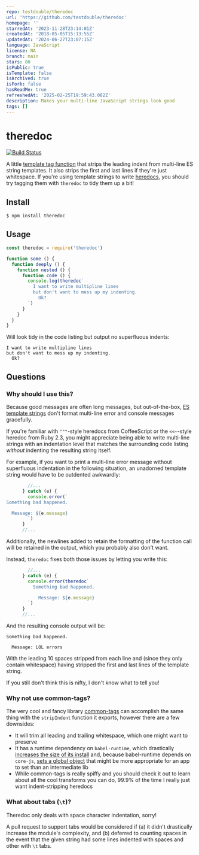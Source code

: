 ```yaml
---
repo: testdouble/theredoc
url: 'https://github.com/testdouble/theredoc'
homepage: ''
starredAt: '2023-11-28T23:14:01Z'
createdAt: '2018-05-05T15:13:55Z'
updatedAt: '2024-06-27T23:07:15Z'
language: JavaScript
license: NA
branch: main
stars: 80
isPublic: true
isTemplate: false
isArchived: true
isFork: false
hasReadMe: true
refreshedAt: '2025-02-25T19:59:43.082Z'
description: Makes your multi-line JavaScript strings look good
tags: []
---
```


# theredoc

[![Build Status](https://travis-ci.org/testdouble/theredoc.svg?branch=main)](https://travis-ci.org/testdouble/theredoc)

A little [template tag
function](https://developer.mozilla.org/en-US/docs/Web/JavaScript/Reference/Template_literals#Tagged_templates)
that strips the leading indent from multi-line ES string templates. It also
strips the first and last lines if they're just whitespace. If you're using template strings to write [heredocs](https://en.wikipedia.org/wiki/Here_document), you should try tagging them with `theredoc` to tidy them up a bit!

## Install

```
$ npm install theredoc
```

## Usage

``` js
const theredoc = require('theredoc')

function some () {
  function deeply () {
    function nested () {
      function code () {
        console.log(theredoc`
          I want to write multipline lines
          but don't want to mess up my indenting.
            Ok?
        `)
      }
    }
  }
}
```

Will look tidy in the code listing but output no superfluous indents:

```
I want to write multipline lines
but don't want to mess up my indenting.
  Ok?
```

## Questions

### Why should I use this?

Because good messages are often long messages, but out-of-the-box, [ES template
strings](https://developer.mozilla.org/en-US/docs/Web/JavaScript/Reference/Template_literals)
don't format multi-line error and console messages gracefully.

If you're familiar with `"""`-style heredocs from CoffeeScript or the
`<<~`-style heredoc from Ruby 2.3, you might appreciate being able to write
multi-line strings with an indentation level that matches the surrounding code
listing _without_ indenting the resulting string itself.

For example, if you want to print a multi-line error message without superfluous
indentation in the following situation, an unadorned template string would have
to be outdented awkwardly:

```js
        //...
      } catch (e) {
        console.error(`
Something bad happened.

  Message: ${e.message}
        `)
      }
      //...
```

Additionally, the newlines added to retain the formatting of the function call
will be retained in the output, which you probably also don't want.

Instead, `theredoc` fixes both those issues by letting you write this:

```js
        //...
      } catch (e) {
        console.error(theredoc`
          Something bad happened.

            Message: ${e.message}
        `)
      }
      //...
```

And the resulting console output will be:

```
Something bad happened.

  Message: LOL errors
```

With the leading 10 spaces stripped from each line and (since they only contain
whitespace) having stripped the first and last lines of the template string.

If you still don't think this is nifty, I don't know what to tell you!

### Why not use common-tags?

The very cool and fancy library
[common-tags](https://github.com/declandewet/common-tags) can accomplish the
same thing with the `stripIndent` function it exports, however there are a few
downsides:

* It will trim all leading and trailing whitespace, which one might want to
  preserve
* It has a runtime dependency on `babel-runtime`, which drastically [increases
  the size of its
  install](https://github.com/declandewet/common-tags/issues/108) and, because
  babel-runtime depends on `core-js`, [sets a global
  object](https://github.com/testdouble/testdouble.js/issues/364) that might be
  more appropriate for an app to set than an intermediate lib
* While common-tags is really spiffy and you should check it out to learn about
  all the cool transforms you can do, 99.9% of the time I really just want
  indent-stripping heredocs

### What about tabs (`\t`)?

Theredoc only deals with space character indentation, sorry!

A pull request to support tabs would be considered if (a) it didn't drastically
increase the module's complexity, and (b) deferred to counting spaces in the
event that the given string had some lines indented with spaces and other with
`\t` tabs.
